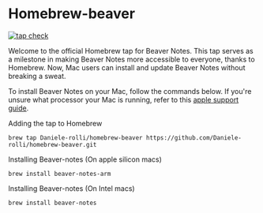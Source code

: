 # Homebrew-beaver
[![tap check](https://github.com/Daniele-rolli/homebrew-beaver/actions/workflows/tap-check.yml/badge.svg)](https://github.com/Daniele-rolli/homebrew-beaver/actions/workflows/tap-check.yml)

Welcome to the official Homebrew tap for Beaver Notes. This tap serves as a milestone in making Beaver Notes more accessible to everyone, thanks to Homebrew. Now, Mac users can install and update Beaver Notes without breaking a sweat.

To install Beaver Notes on your Mac, follow the commands below. If you're unsure what processor your Mac is running, refer to this [apple support guide](https://support.apple.com/en-us/HT211814).

Adding the tap to Homebrew
```
brew tap Daniele-rolli/homebrew-beaver https://github.com/Daniele-rolli/homebrew-beaver.git
```
Installing Beaver-notes (On apple silicon macs)
```
brew install beaver-notes-arm
```
Installing Beaver-notes (On Intel macs)
```
brew install beaver-notes
```
